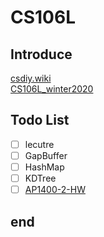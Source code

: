 # CS106L

## Introduce 

[csdiy.wiki](https://csdiy.wiki/) \
[CS106L_winter2020](https://web.stanford.edu/class/archive/cs/cs106l/cs106l.1204/lectures.html)

## Todo List
- [ ] lecutre
- [ ] GapBuffer
- [ ] HashMap
- [ ] KDTree
- [ ] [AP1400-2-HW](https://github.com/courseworks)

## end

